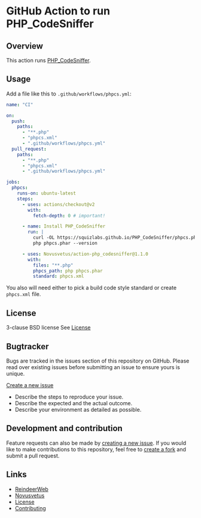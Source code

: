 # GitHub Action to run PHP_CodeSniffer


## Overview

This action runs [PHP_CodeSniffer](https://github.com/squizlabs/PHP_CodeSniffer).


## Usage

Add a file like this to `.github/workflows/phpcs.yml`:

```yml
name: "CI"

on:
  push:
    paths:
      - "**.php"
      - "phpcs.xml"
      - ".github/workflows/phpcs.yml"
  pull_request:
    paths:
      - "**.php"
      - "phpcs.xml"
      - ".github/workflows/phpcs.yml"

jobs:
  phpcs:
    runs-on: ubuntu-latest
    steps:
      - uses: actions/checkout@v2
        with:
          fetch-depth: 0 # important!

      - name: Install PHP_CodeSniffer
        run: |
          curl -OL https://squizlabs.github.io/PHP_CodeSniffer/phpcs.phar
          php phpcs.phar --version

      - uses: Novusvetus/action-php_codesniffer@1.1.0
        with:
          files: "**.php"
          phpcs_path: php phpcs.phar
          standard: phpcs.xml
```

You also will need either to pick a build code style standard or create `phpcs.xml` file.


## License ##
3-clause BSD license
See [License](LICENSE)


## Bugtracker ##
Bugs are tracked in the issues section of this repository on GitHub.
Please read over existing issues before submitting an issue to ensure yours is unique.

[Create a new issue](../../issues/new)
 - Describe the steps to reproduce your issue.
 - Describe the expected and the actual outcome.
 - Describe your environment as detailed as possible.


## Development and contribution ##
Feature requests can also be made by [creating a new issue](../../issues/new).
If you would like to make contributions to this repository, feel free to [create a fork](../../fork) and submit a pull request.


## Links ##
* [ReindeerWeb](https://www.reindeer-web.de)
* [Novusvetus](https://www.novusvetus.de)
* [License](./LICENSE)
* [Contributing](./CONTRIBUTING.md)
